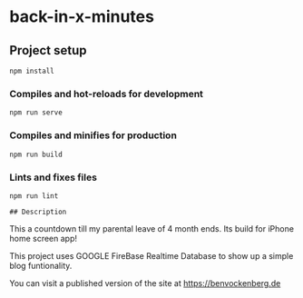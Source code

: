 # back-in-x-minutes

## Project setup
```
npm install
```

### Compiles and hot-reloads for development
```
npm run serve
```

### Compiles and minifies for production
```
npm run build
```

### Lints and fixes files
```
npm run lint

## Description
```
This a countdown till my parental leave of 4 month ends. Its build for iPhone home screen app!

This project uses GOOGLE FireBase Realtime Database to show up a simple blog funtionality. 

You can visit a published version of the site at https://benvockenberg.de
